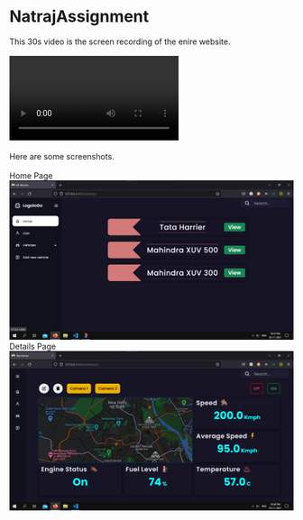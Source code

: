 ﻿# NatrajAssignment
This 30s video is the screen recording of the enire website.<br><br>
![DemoVideo](https://user-images.githubusercontent.com/53434192/140165334-0428145a-94a3-4c1e-9cd1-ddad6d3548f9.mp4)
<br>
<br>
Here are some screenshots.<br>
<br>
Home Page
<img src="./readme_img/home.png">
<br>
Details Page
<img src="./readme_img/details.png">
